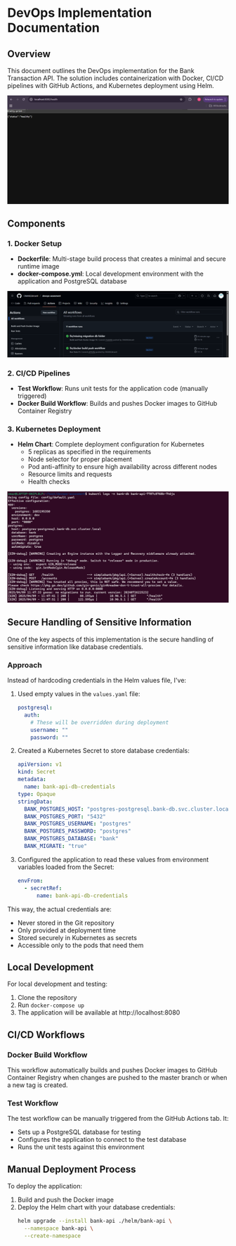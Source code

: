 # DevOps Implementation Documentation

## Overview

This document outlines the DevOps implementation for the Bank Transaction API. The solution includes containerization with Docker, CI/CD pipelines with GitHub Actions, and Kubernetes deployment using Helm.

![public Deployment](images/public-deployment.png)


## Components

### 1. Docker Setup
- **Dockerfile**: Multi-stage build process that creates a minimal and secure runtime image
- **docker-compose.yml**: Local development environment with the application and PostgreSQL database

![Docker Build Process](images/docker-build-process.png)

### 2. CI/CD Pipelines
- **Test Workflow**: Runs unit tests for the application code (manually triggered)
- **Docker Build Workflow**: Builds and pushes Docker images to GitHub Container Registry

### 3. Kubernetes Deployment
- **Helm Chart**: Complete deployment configuration for Kubernetes
  - 5 replicas as specified in the requirements
  - Node selector for proper placement
  - Pod anti-affinity to ensure high availability across different nodes
  - Resource limits and requests
  - Health checks

![Kubernetes Deployment](images/kubernetes-deployment.png)

## Secure Handling of Sensitive Information

One of the key aspects of this implementation is the secure handling of sensitive information like database credentials.

### Approach

Instead of hardcoding credentials in the Helm values file, I've:

1. Used empty values in the `values.yaml` file:
   ```yaml
   postgresql:
     auth:
       # These will be overridden during deployment
       username: ""
       password: ""
   ```

2. Created a Kubernetes Secret to store database credentials:
   ```yaml
   apiVersion: v1
   kind: Secret
   metadata:
     name: bank-api-db-credentials
   type: Opaque
   stringData:
     BANK_POSTGRES_HOST: "postgres-postgresql.bank-db.svc.cluster.local"
     BANK_POSTGRES_PORT: "5432"
     BANK_POSTGRES_USERNAME: "postgres"
     BANK_POSTGRES_PASSWORD: "postgres"
     BANK_POSTGRES_DATABASE: "bank"
     BANK_MIGRATE: "true"
   ```

3. Configured the application to read these values from environment variables loaded from the Secret:
   ```yaml
   envFrom:
     - secretRef:
         name: bank-api-db-credentials
   ```

This way, the actual credentials are:
- Never stored in the Git repository
- Only provided at deployment time
- Stored securely in Kubernetes as secrets
- Accessible only to the pods that need them

## Local Development

For local development and testing:

1. Clone the repository
2. Run `docker-compose up`
3. The application will be available at http://localhost:8080

## CI/CD Workflows

### Docker Build Workflow
This workflow automatically builds and pushes Docker images to GitHub Container Registry when changes are pushed to the master branch or when a new tag is created.

### Test Workflow
The test workflow can be manually triggered from the GitHub Actions tab. It:
- Sets up a PostgreSQL database for testing
- Configures the application to connect to the test database
- Runs the unit tests against this environment

## Manual Deployment Process

To deploy the application:

1. Build and push the Docker image
2. Deploy the Helm chart with your database credentials:
   ```bash
   helm upgrade --install bank-api ./helm/bank-api \
     --namespace bank-api \
     --create-namespace
   ```